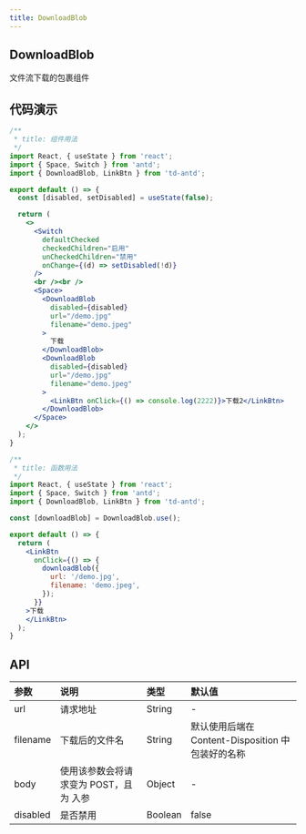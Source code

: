 ```yaml
---
title: DownloadBlob
---
```


## DownloadBlob

文件流下载的包裹组件

## 代码演示

```jsx
/**
 * title: 组件用法
 */
import React, { useState } from 'react';
import { Space, Switch } from 'antd';
import { DownloadBlob, LinkBtn } from 'td-antd';

export default () => {
  const [disabled, setDisabled] = useState(false);

  return (
    <>
      <Switch
        defaultChecked
        checkedChildren="启用"
        unCheckedChildren="禁用"
        onChange={(d) => setDisabled(!d)}
      />
      <br /><br />
      <Space>
        <DownloadBlob
          disabled={disabled}
          url="/demo.jpg"
          filename="demo.jpeg"
        >
          下载
        </DownloadBlob>
        <DownloadBlob
          disabled={disabled}
          url="/demo.jpg"
          filename="demo.jpeg"
        >
          <LinkBtn onClick={() => console.log(2222)}>下载2</LinkBtn>
        </DownloadBlob>
      </Space>
    </>
  );
}
```

```jsx
/**
 * title: 函数用法
 */
import React, { useState } from 'react';
import { Space, Switch } from 'antd';
import { DownloadBlob, LinkBtn } from 'td-antd';

const [downloadBlob] = DownloadBlob.use();

export default () => {
  return (
    <LinkBtn
      onClick={() => {
        downloadBlob({
          url: '/demo.jpg',
          filename: 'demo.jpeg',
        });
      }}
    >下载
    </LinkBtn>
  );
}
```

## API

|参数|说明|类型|默认值|
|:--|:--|:--|:--|
|url|请求地址|String|-|
|filename|下载后的文件名|String|默认使用后端在 Content-Disposition 中包装好的名称|
|body|使用该参数会将请求变为 POST，且为 入参|Object|-|
|disabled|是否禁用|Boolean|false|
